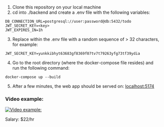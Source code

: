 1. Clone this repository on your local machine 
2. cd into ./backend and create a .env file with the following variables: 
```
DB_CONNECTION_URL=postgresql://user:password@db:5432/todo
JWT_SECRET_KEY=<key>
JWT_EXPIRES_IN=1h
```
3. Replace <key> within the .env file with a random sequence of > 32 characters, for example: 
```
JWT_SECRET_KEY=yunkkibhyt63683gf8369f07tv7t79263yfg73tf39ydia
```
4. Go to the root directory (where the docker-compose file resides) and run the following command: 
```
docker-compose up --build
```
5. After a few minutes, the web app should be served on: [localhost:5174](http://localhost:5174/)

### Video example:

[![Video example:](https://img.youtube.com/vi/f200dvGvkig/0.jpg)](https://youtu.be/f200dvGvkig)

Salary: $22/hr